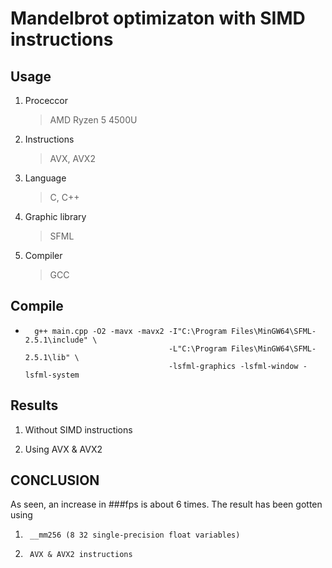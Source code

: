 Mandelbrot optimizaton with SIMD instructions
=============================================

Usage
-----------
1.  Proceccor
    > AMD Ryzen 5 4500U
2.  Instructions
    > AVX, AVX2
3.  Language
    > C, C++
4.  Graphic library
    > SFML
5.  Compiler
    > GCC

Compile
-------
+       g++ main.cpp -O2 -mavx -mavx2 -I"C:\Program Files\MinGW64\SFML-2.5.1\include" \
                                      -L"C:\Program Files\MinGW64\SFML-2.5.1\lib" \
                                      -lsfml-graphics -lsfml-window -lsfml-system

Results
-------

1. Without SIMD instructions
    
2. Using AVX & AVX2


CONCLUSION
----------
As seen, an increase in 
###fps is about 6 times.
The result has been gotten using
1.      __mm256 (8 32 single-precision float variables)
2.      AVX & AVX2 instructions
